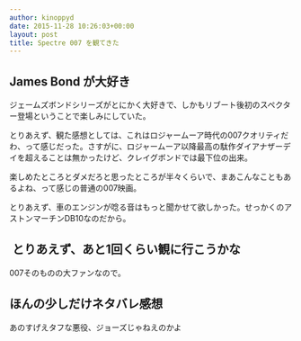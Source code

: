 ```yaml
---
author: kinoppyd
date: 2015-11-28 10:26:03+00:00
layout: post
title: Spectre 007 を観てきた
---
```





## James Bond が大好き


ジェームズボンドシリーズがとにかく大好きで、しかもリブート後初のスペクター登場ということで楽しみにしていた。

とりあえず、観た感想としては、これはロジャームーア時代の007クオリティだわ、って感じだった。さすがに、ロジャームーア以降最高の駄作ダイアナザーデイを超えることは無かったけど、クレイグボンドでは最下位の出来。

楽しめたところとダメだろと思ったところが半々くらいで、まあこんなこともあるよね、って感じの普通の007映画。

とりあえず、車のエンジンが唸る音はもっと聞かせて欲しかった。せっかくのアストンマーチンDB10なのだから。


##  とりあえず、あと1回くらい観に行こうかな


007そのものの大ファンなので。


## ほんの少しだけネタバレ感想


あのすげえタフな悪役、ジョーズじゃねえのかよ
